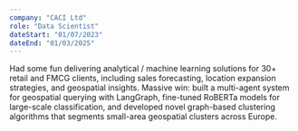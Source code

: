 ```yaml
---
company: "CACI Ltd"
role: "Data Scientist"
dateStart: "01/07/2023"
dateEnd: "01/03/2025"
---
```


Had some fun delivering analytical / machine learning solutions for 30+ retail and FMCG clients, including sales forecasting, location expansion strategies, and geospatial insights. Massive win: built a multi-agent system for geospatial querying with LangGraph, fine-tuned RoBERTa models for large-scale classification, and developed novel graph-based clustering algorithms that segments small-area geospatial clusters across Europe. 